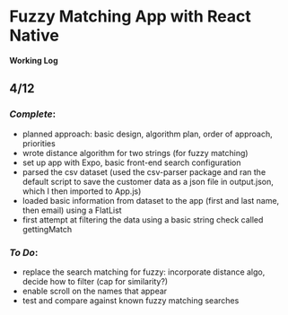 # Fuzzy Matching App with React Native
__Working Log__

## 4/12 
### *Complete*: 
* planned approach: basic design, algorithm plan, order of approach, priorities
* wrote distance algorithm for two strings (for fuzzy matching)
* set up app with Expo, basic front-end search configuration
* parsed the csv dataset (used the csv-parser package and ran the default script to save the customer data as a json file in output.json, which I then imported to App.js)
* loaded basic information from dataset to the app (first and last name, then email) using a FlatList
* first attempt at filtering the data using a basic string check called gettingMatch 

### *To Do*: 
* replace the search matching for fuzzy: incorporate distance algo, decide how to filter (cap for similarity?) 
* enable scroll on the names that appear
* test and compare against known fuzzy matching searches